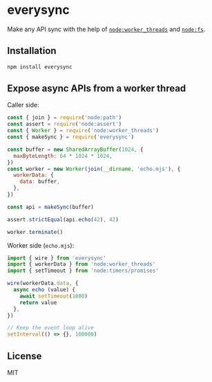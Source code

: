# everysync

Make any API sync with the help of [`node:worker_threads`](https://nodejs.org/api/worker_threads.html) and [`node:fs`](https://nodejs.org/api/worker_threads.html).

## Installation

```bash
npm install everysync
```

## Expose async APIs from a worker thread

Caller side:

```javascript
const { join } = require('node:path')
const assert = require('node:assert')
const { Worker } = require('node:worker_threads')
const { makeSync } = require('everysync')

const buffer = new SharedArrayBuffer(1024, {
  maxByteLength: 64 * 1024 * 1024,
})
const worker = new Worker(join(__dirname, 'echo.mjs'), {
  workerData: {
    data: buffer,
  },
})

const api = makeSync(buffer)

assert.strictEqual(api.echo(42), 42)

worker.terminate()
```

Worker side (`echo.mjs`):

```javascript
import { wire } from 'everysync'
import { workerData } from 'node:worker_threads'
import { setTimeout } from 'node:timers/promises'

wire(workerData.data, {
  async echo (value) {
    await setTimeout(1000)
    return value
  },
})

// Keep the event loop alive
setInterval(() => {}, 100000)
```

## License

MIT
